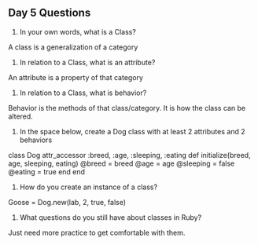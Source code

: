 ## Day 5 Questions

1. In your own words, what is a Class?

A class is a generalization of a category

1. In relation to a Class, what is an attribute?

An attribute is a property of that category

1. In relation to a Class, what is behavior?

Behavior is the methods of that class/category. It is how the class can be altered.

1. In the space below, create a Dog class with at least 2 attributes and 2 behaviors

class Dog
attr_accessor :breed, :age, :sleeping, :eating
  def initialize(breed, age, sleeping, eating)
    @breed = breed
    @age = age
    @sleeping = false
    @eating = true
  end
end

1. How do you create an instance of a class?

Goose = Dog.new(lab, 2, true, false)

1. What questions do you still have about classes in Ruby?

Just need more practice to get comfortable with them.
